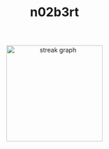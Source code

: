 <div align="center">
  <h1>n02b3rt</h1>
</div>
<br/>

###
<div align="center">
  <img src="https://streak-stats.demolab.com?user=n02b3rt&locale=en&mode=daily&theme=dark&hide_border=false&border_radius=5&order=3" height="220" alt="streak graph"  />
</div>

###
